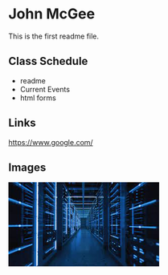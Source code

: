 # John McGee
This is the first readme file.

## Class Schedule
* readme
* Current Events
* html forms

## Links
https://www.google.com/

## Images
![Picture](download.jpg)
